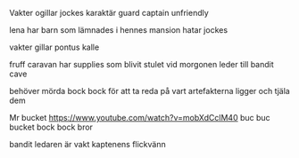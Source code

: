 Vakter ogillar jockes karaktär guard captain unfriendly

lena har barn som lämnades i hennes mansion hatar jockes

vakter gillar pontus kalle

fruff caravan har supplies som blivit stulet vid morgonen leder till bandit cave

behöver mörda bock bock för att ta reda på vart artefakterna ligger och tjäla dem

Mr bucket https://www.youtube.com/watch?v=mobXdCclM40
buc buc bucket   bock bock bror

bandit ledaren är vakt kaptenens flickvänn
